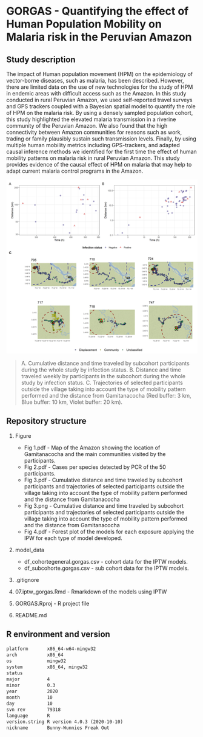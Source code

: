 # GORGAS - Quantifying the effect of Human Population Mobility on Malaria risk in the Peruvian Amazon

## Study description
The impact of Human population movement (HPM) on the epidemiology of vector-borne diseases, such as malaria, has been described. However, there are limited data on the use of new technologies for the study of HPM in endemic areas with difficult access such as the Amazon. In this study conducted in rural Peruvian Amazon, we used self-reported travel surveys and GPS trackers coupled with a Bayesian spatial model to quantify the role of HPM on the malaria risk. By using a densely sampled population cohort, this study highlighted the elevated malaria transmission in a riverine community of the Peruvian Amazon. We also found that the high connectivity between Amazon communities for reasons such as work, trading or family plausibly sustain such transmission levels. Finally, by using multiple human mobility metrics including GPS-trackers, and adapted causal inference methods we identified for the first time the effect of human mobility patterns on malaria risk in rural Peruvian Amazon. This study provides evidence of the causal effect of HPM on malaria that may help to adapt current malaria control programs in the Amazon.

![](https://github.com/healthinnovation/GORGAS/blob/main/Figures/Fig%203.png)

> A. Cumulative distance and time traveled by subcohort participants during the whole study by infection status. B. Distance and time traveled weekly by participants in the subcohort during the whole study by infection status. C. Trajectories of selected participants outside the village taking into account the type of mobility pattern performed and the distance from Gamitanacocha (Red buffer: 3 km, Blue buffer: 10 km, Violet buffer: 20 km).

## Repository structure

1. Figure 
   - Fig 1.pdf - Map of the Amazon showing the location of Gamitanacocha and the main communities visited by the participants. 
   - Fig 2.pdf - Cases per species detected by PCR of the 50 participants. 
   - Fig 3.pdf - Cumulative distance and time traveled by subcohort participants and trajectories of selected participants outside the village taking into account the type of mobility pattern performed and the distance from Gamitanacocha 
   - Fig 3.png - Cumulative distance and time traveled by subcohort participants and trajectories of selected participants outside the village taking into account the type of mobility pattern performed and the distance from Gamitanacocha 
   - Fig 4.pdf - Forest plot of the models for each exposure applying the IPW for each type of model developed. 
   
2. model_data
   - df_cohortegeneral.gorgas.csv - cohort data for the IPTW models.
   - df_subcohorte.gorgas.csv - sub cohort data for the IPTW models.
   
4. .gitignore
5. 07.iptw_gorgas.Rmd - Rmarkdown of the models using IPTW
6. GORGAS.Rproj - R project file
7. README.md

## R environment and version

```
platform       x86_64-w64-mingw32          
arch           x86_64                      
os             mingw32                     
system         x86_64, mingw32             
status                                     
major          4                           
minor          0.3                         
year           2020                        
month          10                          
day            10                          
svn rev        79318                       
language       R                           
version.string R version 4.0.3 (2020-10-10)
nickname       Bunny-Wunnies Freak Out
```
